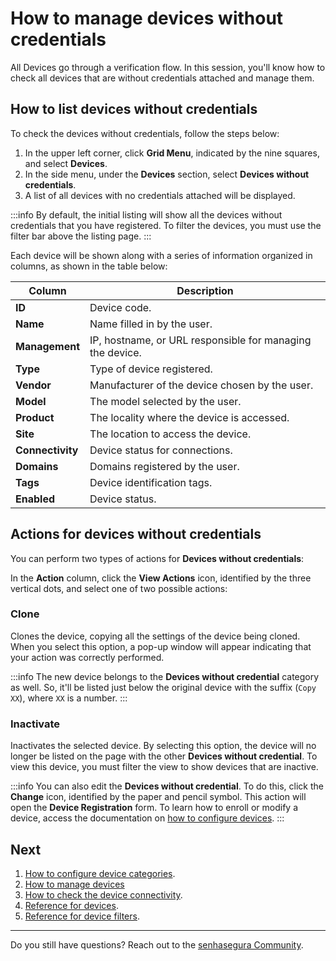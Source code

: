 # How to manage devices without credentials

All Devices go through a verification flow. In this session, you'll know how to check all devices that are without credentials attached and manage them.

## How to list devices without credentials

To check the devices without credentials, follow the steps below:

1. In the upper left corner, click **Grid Menu**, indicated by the nine squares, and select **Devices**.
2. In the side menu, under the **Devices** section, select **Devices without credentials**.
3. A list of all devices with no credentials attached will be displayed.

 :::info
By default, the initial listing will show all the devices without credentials that you have registered. To filter the devices, you must use the filter bar above the listing page.
:::

Each device will be shown along with a series of information organized in columns, as shown in the table below:

| **Column** | **Description** |
| --- | --- |
| **ID** | Device code. |
| **Name** | Name filled in by the user. |
| **Management** | IP, hostname, or URL responsible for managing the device. |
| **Type** | Type of device registered. |
| **Vendor** | Manufacturer of the device chosen by the user. |
| **Model** | The model selected by the user. |
| **Product** | The locality where the device is accessed. |
| **Site** | The location to access the device. |
| **Connectivity** | Device status for connections. |
| **Domains** | Domains registered by the user. |
| **Tags** | Device identification tags. |
| **Enabled** | Device status. |

## Actions for devices without credentials

You can perform two types of actions for **Devices without credentials**:

In the **Action** column, click the **View Actions** icon, identified by the three vertical dots, and select one of two possible actions:

### Clone
Clones the device, copying all the settings of the device being cloned. When you select this option, a pop-up window will appear indicating that your action was correctly performed.

 :::info
The new device belongs to the **Devices without credential** category as well. So, it'll be listed just below the original device with the suffix (`Copy XX`), where `XX` is a number.
:::

### Inactivate
Inactivates the selected device. By selecting this option, the device will no longer be listed on the page with the other **Devices without credential**. To view this device, you must filter the view to show devices that are inactive.

 :::info
You can also edit the **Devices without credential**. To do this, click the **Change** icon, identified by the paper and pencil symbol. This action will open the **Device Registration** form. To learn how to enroll or modify a device, access the documentation on [how to configure devices](/v3-32/docs/pam-devices-management).
:::

## Next

1. [How to configure device categories](/v3-32/docs/pam-how-to-configure-devices).
2. [How to manage devices](/v3-32/docs/pam-how-to-edit-clone-disable-or-reactivate-a-device)
3. [How to check the device connectivity](/v3-32/docs/pam-devices-connectivity-test).
4. [Reference for devices](/v3-32/docs/pam-reference-for-devices).
5. [Reference for device filters](/v3-32/docs/pam-reference-for-device-filters).

***

Do you still have questions? Reach out to the [senhasegura Community](https://community.senhasegura.io/).